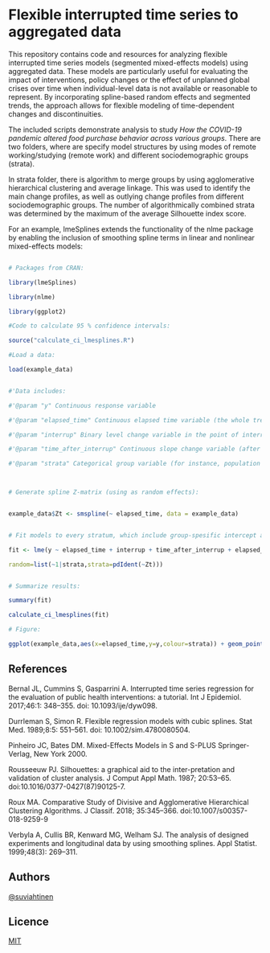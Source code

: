 # Flexible interrupted time series to aggregated data

This repository contains code and resources for analyzing flexible interrupted time series models (segmented mixed-effects models) using aggregated data. These models are particularly useful for evaluating the impact of interventions, policy changes or the effect of unplanned global crises over time when individual-level data is not available or reasonable to represent. By incorporating spline-based random effects and segmented trends, the approach allows for flexible modeling of time-dependent changes and discontinuities. 

The included scripts demonstrate analysis to study *How the COVID-19 pandemic altered food purchase behavior across various groups*. There are two folders, where are specify model structures by using modes of remote working/studying (remote work) and different sociodemographic groups (strata). 


In strata folder, there is algorithm to merge groups by using agglomerative hierarchical clustering and average linkage. This was used to identify the main change profiles, as well as outlying change profiles from different sociodemographic groups. The number of algorithmically combined strata was determined by the maximum of the average Silhouette index score. 


For an example, lmeSplines extends the functionality of the nlme package by enabling the inclusion of smoothing spline terms in linear and nonlinear mixed-effects models:





```R

# Packages from CRAN:

library(lmeSplines)

library(nlme)

library(ggplot2)

#Code to calculate 95 % confidence intervals:

source("calculate_ci_lmesplines.R")

#Load a data:

load(example_data)


#'Data includes:

#'@param "y" Continuous response variable

#'@param "elapsed_time" Continuous elapsed time variable (the whole trend)

#'@param "interrup" Binary level change variable in the point of interruption (0= time before the point, 1= time after the point)

#'@param "time_after_interrup" Continuous slope change variable (after the point of interruption)

#'@param "strata" Categorical group variable (for instance, population strata)



# Generate spline Z-matrix (using as random effects):


example_data$Zt <- smspline(~ elapsed_time, data = example_data)


# Fit models to every stratum, which include group-spesific intercept and Z-matrix:

fit <- lme(y ~ elapsed_time + interrup + time_after_interrup + elapsed_time:strata + interrup:strata + time_after_interrup:strata, data=example_data,

random=list(~1|strata,strata=pdIdent(~Zt)))


# Summarize results:

summary(fit)

calculate_ci_lmesplines(fit)

# Figure:

ggplot(example_data,aes(x=elapsed_time,y=y,colour=strata)) + geom_point() + geom_line(aes(y = fitted(fit))) + labs(y="Response",x="Time",colour="Strata") 


```


## References

Bernal JL, Cummins S, Gasparrini A. Interrupted time series regression for the evaluation of public health interventions: a tutorial. Int J Epidemiol. 2017;46:1: 348–355. doi: 10.1093/ije/dyw098. 

Durrleman S, Simon R. Flexible regression models with cubic splines. Stat Med. 1989;8:5: 551–561. doi: 10.1002/sim.4780080504. 

Pinheiro JC, Bates DM. Mixed-Effects Models in S and S-PLUS Springer-Verlag, New York 2000.

Rousseeuw PJ. Silhouettes: a graphical aid to the inter-pretation and validation of cluster analysis. J Comput Appl Math. 1987; 20:53–65. doi:10.1016/0377-0427(87)90125-7.

Roux MA. Comparative Study of Divisive and Agglomerative Hierarchical Clustering Algorithms. J Classif. 2018; 35:345–366. doi:10.1007/s00357-018-9259-9

Verbyla A, Cullis BR, Kenward MG, Welham SJ. The analysis of designed experiments and longitudinal data by using smoothing splines. Appl Statist. 1999;48(3): 269–311.



## Authors



[@suviahtinen](https://www.github.com/suviahtinen)



## Licence



[MIT](https://choosealicense.com/licenses/mit/)
